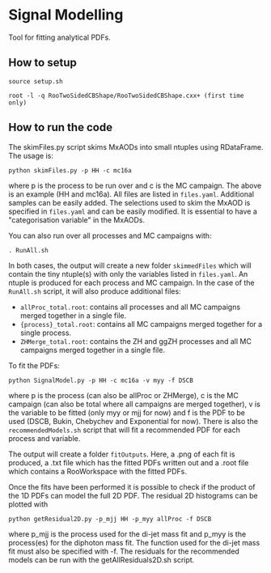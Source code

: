 # Signal Modelling
Tool for fitting analytical PDFs.

## How to setup

    source setup.sh
    
    root -l -q RooTwoSidedCBShape/RooTwoSidedCBShape.cxx+ (first time only)
  
## How to run the code

The skimFiles.py script skims MxAODs into small ntuples using RDataFrame. The usage is:

```
python skimFiles.py -p HH -c mc16a
```

where p is the process to be run over and c is the MC campaign. The above is an example (HH and mc16a). All files are listed in `files.yaml`. Additional samples can be easily added. The selections used to skim the MxAOD is specified in `files.yaml` and can be easily modified. It is essential to have a "categorisation variable" in the MxAODs.  

You can also run over all processes and MC campaigns with:

    . RunAll.sh

In both cases, the output will create a new folder `skimmedFiles` which will contain the tiny ntuple(s) with only the variables listed in `files.yaml`. An ntuple is produced for each process and MC campaign. In the case of the `RunAll.sh` script, it will also produce additional files:

* `allProc_total.root`: contains all processes and all MC campaigns merged together in a single file. 
* `{process}_total.root`: contains all MC campaigns merged together for a single process. 
* `ZHMerge_total.root`: contains the ZH and ggZH processes and all MC campaigns merged together in a single file. 


To fit the PDFs:
    
    python SignalModel.py -p HH -c mc16a -v myy -f DSCB

where p is the process (can also be allProc or ZHMerge), c is the MC campaign (can also be total where all campaigns are merged together), v is the variable to be fitted (only myy or mjj for now) and f is the PDF to be used (DSCB, Bukin, Chebychev and Exponential for now). There is also the `recommendedModels.sh` script that will fit a recommended PDF for each process and variable.  

The output will create a folder `fitOutputs`. Here, a .png of each fit is produced, a .txt file which has the fitted PDFs written out and a .root file which contains a RooWorkspace with the fitted PDFs.

Once the fits have been performed it is possible to check if the product of the 1D PDFs can model the full 2D PDF. The residual 2D histograms can be plotted with

    python getResidual2D.py -p_mjj HH -p_myy allProc -f DSCB

where p_mjj is the process used for the di-jet mass fit and p_myy is the process(es) for the diphoton mass fit. The function used for the di-jet mass fit must also be specified with -f. The residuals for the recommended models can be run with the getAllResiduals2D.sh script. 

